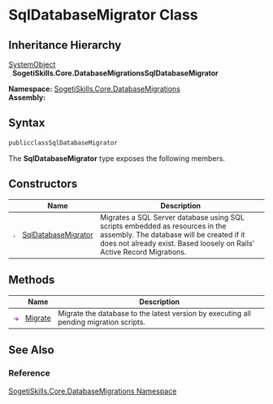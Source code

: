 SqlDatabaseMigrator Class
=========================


Inheritance Hierarchy
---------------------
[SystemObject][1]  
  **SogetiSkills.Core.DatabaseMigrationsSqlDatabaseMigrator**  

**Namespace:** [SogetiSkills.Core.DatabaseMigrations][2]  
**Assembly:**

Syntax
------

```csharp
publicclassSqlDatabaseMigrator
```

The **SqlDatabaseMigrator** type exposes the following members.


Constructors
------------

                 | Name                     | Description                                                                                                                                                                                          
---------------- | ------------------------ | ---------------------------------------------------------------------------------------------------------------------------------------------------------------------------------------------------- 
![Public method] | [SqlDatabaseMigrator][3] | Migrates a SQL Server database using SQL scripts embedded as resources in the assembly. The database will be created if it does not already exist. Based loosely on Rails' Active Record Migrations. 


Methods
-------

                 | Name         | Description                                                                            
---------------- | ------------ | -------------------------------------------------------------------------------------- 
![Public method] | [Migrate][4] | Migrate the database to the latest version by executing all pending migration scripts. 


See Also
--------

### Reference
[SogetiSkills.Core.DatabaseMigrations Namespace][2]  

[1]: http://msdn.microsoft.com/en-us/library/e5kfa45b
[2]: ../README.md
[3]: _ctor.md
[4]: Migrate.md
[Public method]: ../../_icons/pubmethod.gif "Public method"